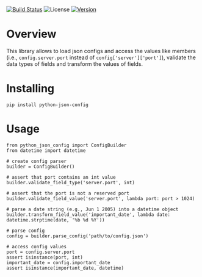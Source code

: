 [![Build Status](https://travis-ci.com/janehmueller/python-config.svg?token=tGKCTy4zTZfGNfjpEgEX&branch=master)](https://travis-ci.com/janehmueller/python-config)
![License](https://img.shields.io/pypi/l/python-json-config.svg)
[![Version](https://img.shields.io/pypi/v/python-json-config.svg)](https://pypi.python.org/pypi/python-json-config/)

# Overview
This library allows to load json configs and access the values like members (i.e., `config.server.port`
instead of `config['server']['port']`), validate the data types of fields and transform the values of fields.

# Installing
```
pip install python-json-config
```
# Usage
```
from python_json_config import ConfigBuilder
from datetime import datetime

# create config parser
builder = ConfigBuilder()

# assert that port contains an int value
builder.validate_field_type('server.port', int)

# assert that the port is not a reserved port 
builder.validate_field_value('server.port', lambda port: port > 1024)

# parse a date string (e.g., Jun 1 2005) into a datetime object
builder.transform_field_value('important_date', lambda date: datetime.strptime(date, '%b %d %Y'))

# parse config
config = builder.parse_config('path/to/config.json')

# access config values
port = config.server.port
assert isinstance(port, int)
important_date = config.important_date
assert isinstance(important_date, datetime)
```
